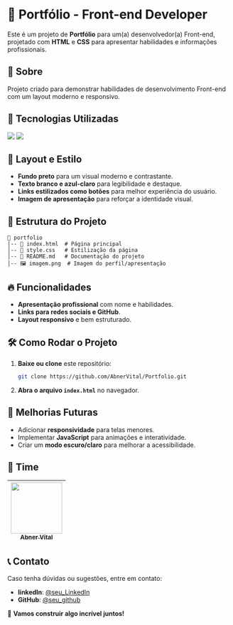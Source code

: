 # 🚀 Portfólio - Front-end Developer

Este é um projeto de **Portfólio** para um(a) desenvolvedor(a) Front-end, projetado com **HTML** e **CSS** para apresentar habilidades e informações profissionais.

## 🔖 Sobre
Projeto criado para demonstrar habilidades de desenvolvimento Front-end com um layout moderno e responsivo.

## 🚀 Tecnologias Utilizadas
<div>
  <img src="https://img.shields.io/badge/HTML5-E34F26?style=for-the-badge&logo=html5&logoColor=white">
  <img src="https://img.shields.io/badge/CSS3-1572B6?style=for-the-badge&logo=css3&logoColor=white">
</div>

## 🎨 Layout e Estilo
- **Fundo preto** para um visual moderno e contrastante.
- **Texto branco e azul-claro** para legibilidade e destaque.
- **Links estilizados como botões** para melhor experiência do usuário.
- **Imagem de apresentação** para reforçar a identidade visual.

## 📂 Estrutura do Projeto
```
📁 portfolio
│-- 📄 index.html  # Página principal
│-- 📄 style.css   # Estilização da página
│-- 📄 README.md   # Documentação do projeto
│-- 🖼️ imagem.png  # Imagem do perfil/apresentação
```

## 🔥 Funcionalidades
- **Apresentação profissional** com nome e habilidades.
- **Links para redes sociais e GitHub**.
- **Layout responsivo** e bem estruturado.

## 🛠 Como Rodar o Projeto
1. **Baixe ou clone** este repositório:
   ```bash
   git clone https://github.com/AbnerVital/Portfolio.git
   ```
2. **Abra o arquivo `index.html`** no navegador.

## 📌 Melhorias Futuras
- Adicionar **responsividade** para telas menores.
- Implementar **JavaScript** para animações e interatividade.
- Criar um **modo escuro/claro** para melhorar a acessibilidade.

## 👥 Time
|  [<img loading="lazy" src="https://avatars.githubusercontent.com/u/102125924?v=4" width=115><br><sub>Abner Vital</sub>](https://github.com/AbnerVital) |
| :---: |

## 📞 Contato
Caso tenha dúvidas ou sugestões, entre em contato:
- **linkedIn**: [@seu_LinkedIn](https://www.linkedin.com/in/abner-vital-233730141/)
- **GitHub**: [@seu_github](https://github.com/AbnerVital)

🚀 **Vamos construir algo incrível juntos!**
